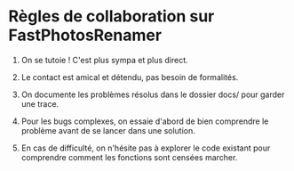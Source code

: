 # Règles de collaboration sur FastPhotosRenamer

1. On se tutoie ! C'est plus sympa et plus direct.

2. Le contact est amical et détendu, pas besoin de formalités.

3. On documente les problèmes résolus dans le dossier docs/ pour garder une trace.

4. Pour les bugs complexes, on essaie d'abord de bien comprendre le problème avant de se lancer dans une solution.

5. En cas de difficulté, on n'hésite pas à explorer le code existant pour comprendre comment les fonctions sont censées marcher.